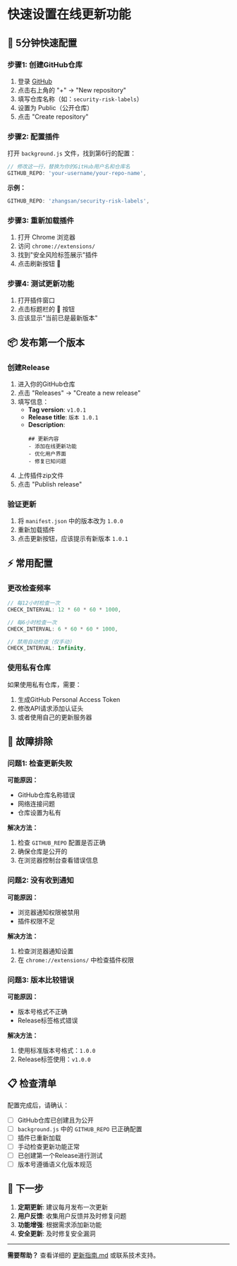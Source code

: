 # 快速设置在线更新功能

## 🚀 5分钟快速配置

### 步骤1: 创建GitHub仓库
1. 登录 [GitHub](https://github.com)
2. 点击右上角的 "+" → "New repository"
3. 填写仓库名称（如：`security-risk-labels`）
4. 设置为 Public（公开仓库）
5. 点击 "Create repository"

### 步骤2: 配置插件
打开 `background.js` 文件，找到第6行的配置：

```javascript
// 修改这一行，替换为你的GitHub用户名和仓库名
GITHUB_REPO: 'your-username/your-repo-name',
```

**示例：**
```javascript
GITHUB_REPO: 'zhangsan/security-risk-labels',
```

### 步骤3: 重新加载插件
1. 打开 Chrome 浏览器
2. 访问 `chrome://extensions/`
3. 找到"安全风险标签展示"插件
4. 点击刷新按钮 🔄

### 步骤4: 测试更新功能
1. 打开插件窗口
2. 点击标题栏的 🔄 按钮
3. 应该显示"当前已是最新版本"

## 📦 发布第一个版本

### 创建Release
1. 进入你的GitHub仓库
2. 点击 "Releases" → "Create a new release"
3. 填写信息：
   - **Tag version**: `v1.0.1`
   - **Release title**: `版本 1.0.1`
   - **Description**:
     ```
     ## 更新内容
     - 添加在线更新功能
     - 优化用户界面
     - 修复已知问题
     ```
4. 上传插件zip文件
5. 点击 "Publish release"

### 验证更新
1. 将 `manifest.json` 中的版本改为 `1.0.0`
2. 重新加载插件
3. 点击更新按钮，应该提示有新版本 `1.0.1`

## ⚡ 常用配置

### 更改检查频率
```javascript
// 每12小时检查一次
CHECK_INTERVAL: 12 * 60 * 60 * 1000,

// 每6小时检查一次
CHECK_INTERVAL: 6 * 60 * 60 * 1000,

// 禁用自动检查（仅手动）
CHECK_INTERVAL: Infinity,
```

### 使用私有仓库
如果使用私有仓库，需要：
1. 生成GitHub Personal Access Token
2. 修改API请求添加认证头
3. 或者使用自己的更新服务器

## 🔧 故障排除

### 问题1: 检查更新失败
**可能原因：**
- GitHub仓库名称错误
- 网络连接问题
- 仓库设置为私有

**解决方法：**
1. 检查 `GITHUB_REPO` 配置是否正确
2. 确保仓库是公开的
3. 在浏览器控制台查看错误信息

### 问题2: 没有收到通知
**可能原因：**
- 浏览器通知权限被禁用
- 插件权限不足

**解决方法：**
1. 检查浏览器通知设置
2. 在 `chrome://extensions/` 中检查插件权限

### 问题3: 版本比较错误
**可能原因：**
- 版本号格式不正确
- Release标签格式错误

**解决方法：**
1. 使用标准版本号格式：`1.0.0`
2. Release标签使用：`v1.0.0`

## 📋 检查清单

配置完成后，请确认：

- [ ] GitHub仓库已创建且为公开
- [ ] `background.js` 中的 `GITHUB_REPO` 已正确配置
- [ ] 插件已重新加载
- [ ] 手动检查更新功能正常
- [ ] 已创建第一个Release进行测试
- [ ] 版本号遵循语义化版本规范

## 🎯 下一步

1. **定期更新**: 建议每月发布一次更新
2. **用户反馈**: 收集用户反馈并及时修复问题
3. **功能增强**: 根据需求添加新功能
4. **安全更新**: 及时修复安全漏洞

---

**需要帮助？** 查看详细的 [更新指南.md](./更新指南.md) 或联系技术支持。
